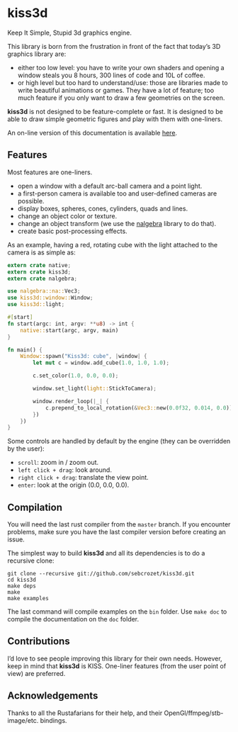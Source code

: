 # kiss3d

Keep It Simple, Stupid 3d graphics engine.

This library is born from the frustration in front of the fact that today’s 3D
graphics library are:

* either too low level: you have to write your own shaders and opening a
  window steals you 8 hours, 300 lines of code and 10L of coffee.
* or high level but too hard to understand/use: those are libraries made to
  write beautiful animations or games. They have a lot of feature; too much
  feature if you only want to draw a few geometries on the screen.

**kiss3d** is not designed to be feature-complete or fast.
It is designed to be able to draw simple geometric figures and play with them
with one-liners.

An on-line version of this documentation is available [here](http://www.rust-ci.org/sebcrozet/kiss3d/doc/kiss3d/index.html).

## Features
Most features are one-liners.

* open a window with a default arc-ball camera and a point light.
* a first-person camera is available too and user-defined cameras are possible.
* display boxes, spheres, cones, cylinders, quads and lines.
* change an object color or texture.
* change an object transform (we use the [nalgebra](https://github.com/sebcrozet/nalgebra) library
  to do that).
* create basic post-processing effects.

As an example, having a red, rotating cube with the light attached to the camera is as simple as:

```rust
extern crate native;
extern crate kiss3d;
extern crate nalgebra;

use nalgebra::na::Vec3;
use kiss3d::window::Window;
use kiss3d::light;

#[start]
fn start(argc: int, argv: **u8) -> int {
    native::start(argc, argv, main)
}

fn main() {
    Window::spawn("Kiss3d: cube", |window| {
        let mut c = window.add_cube(1.0, 1.0, 1.0);

        c.set_color(1.0, 0.0, 0.0);

        window.set_light(light::StickToCamera);

        window.render_loop(|_| {
            c.prepend_to_local_rotation(&Vec3::new(0.0f32, 0.014, 0.0))
        })
    })
}
```

Some controls are handled by default by the engine (they can be overridden by the user):

* `scroll`: zoom in / zoom out.
* `left click + drag`: look around.
* `right click + drag`: translate the view point.
* `enter`: look at the origin (0.0, 0.0, 0.0).

## Compilation
You will need the last rust compiler from the `master` branch.
If you encounter problems, make sure you have the last compiler version before creating an issue.

The simplest way to build **kiss3d** and all its dependencies is to do a
recursive clone:


    git clone --recursive git://github.com/sebcrozet/kiss3d.git
    cd kiss3d
    make deps
    make
    make examples


The last command will compile examples on the `bin` folder.
Use `make doc` to compile the documentation on the `doc` folder.

## Contributions
I’d love to see people improving this library for their own needs. However, keep in mind that
**kiss3d** is KISS. One-liner features (from the user point of view) are preferred.

## Acknowledgements

Thanks to all the Rustafarians for their help, and their OpenGl/ffmpeg/stb-image/etc. bindings.
